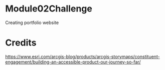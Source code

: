 # Module02Challenge
Creating portfolio website






# Credits
  https://www.esri.com/arcgis-blog/products/arcgis-storymaps/constituent-engagement/building-an-accessible-product-our-journey-so-far/
  
